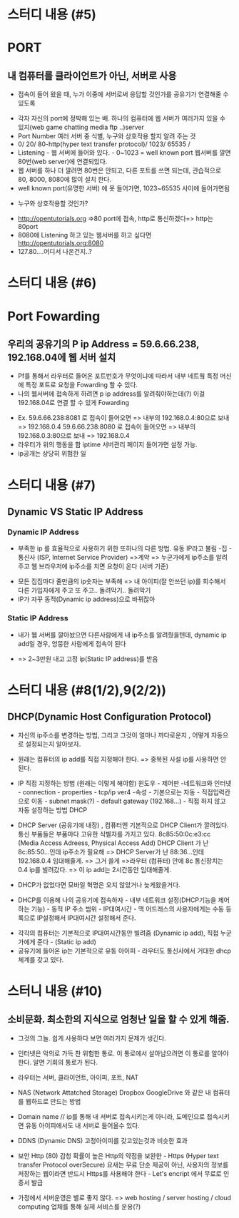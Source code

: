 ﻿# 스터디 내용 (#5)

# PORT
## 내 컴퓨터를 클라이언트가 아닌, 서버로 사용
 - 접속이 들어 왔을 때, 누가 이중에 서버로써 응답할 것인가를 공유기가 연결해줄 수 있도록
  
  * 각자 자신의 port에 정박해 있는 배. 하나의 컴퓨터에 웹 서버가 여러가지 있을 수 있지(web game chatting media ftp ..)server
  * Port Number 여러 서버 중 식별, 누구와 상호작용 할지 알려 주는 것
  * 0/ 20/ 80-http(hyper text transfer protocol)/ 1023/ 65535 /
  * Listening - 웹 서버에 들어와 있다. - 0~1023 = well known port 웹서버를 깔면 80번(web server)에 연결되있다.
  * 웹 서버를 하나 더 깔려면 80번은 안되고, 다른 포트를 쓰면 되는데, 관습적으로 80, 8000, 8080에 많이 설치 한다. 
  * well known port(유명한 서버) 에 못 들어가면, 1023~65535 사이에 들어가면됨
 - 누구와 상호작용할 것인가? 
  * http://opentutorials.org =>80 port에 접속, http로 통신하겠다=> http는 80port 
  * 8080에 Listening 하고 있는 웹서버를 하고 싶다면 http://opentutorials.org:8080
  * 127.80....어디서 나온건지..?
  
# 스터디 내용 (#6)

# Port Fowarding
## 우리의 공유기의 P ip Address = 59.6.66.238,  192.168.04에 웹 서버 설치 
 - Pf를 통해서 라우터로 들어온 포트번호가 무엇이냐에 따라서 내부 네트웤 특정 머신에 특정 포트로 요청을 Fowarding 할 수 있다.
 - 나의 웹서버에 접속하게 하려면 p ip address를 알려줘야하는데(?) 이걸 192.168.04로 연결 할 수 있게 Fowarding
  * Ex. 59.6.66.238:8081 로 접속이 들어오면 => 내부의 192.168.0.4:80으로 보내 => 192.168.0.4
        59.6.66.238:8080 로 접속이 들어오면 => 내부의 192.168.0.3:80으로 보내 => 192.168.0.4  
  * 라우터가 위의 행동을 함  iptime 서버관리 페이지 들어가면 설정 가능.
  * ip공개는 상당히 위험한 일

# 스터디 내용 (#7)
## Dynamic VS Static IP Address
### Dynamic IP Address
 - 부족한 ip 를 효율적으로 사용하기 위한 또하나의 다른 방법. 유동 IP라고 불림
 -집 -통신사 (ISP, Internet Service Provider) =>계약 => 누군가에게 ip주소를 알려주고 웹 브라우저에 ip주소를 치면 요청이 온다 (서버 기준)
  * 모든 집집마다 줄만큼의 ip숫자는 부족해 => 내 아이피(잘 안쓰던 ip)를 회수해서 다른 가입자에게  주고 또 주고.. 돌려막기.. 돌려막기 
  * IP가 자꾸 동적(Dynamic ip address)으로 바뀌잖아 
### Static IP Address
 -  내가 웹 서버를 깔아놨으면 다른사람에게 내 ip주소를 알려줬을텐데, dynamic ip add일 경우, 엉뚱한 사람에게 접속이 된다
  * => 2~3만원 내고 고정 ip(Static IP address)를 받음 

# 스터디 내용 (#8(1/2),9(2/2))
## DHCP(Dynamic Host Configuration Protocol)
 - 자신의 ip주소를 변경하는 방법, 그리고 그것이 얼마나 까다로운지 , 어떻게 자동으로 설정되는지 알아보자.
  * 원래는 컴퓨터의 ip add를 직접 지정해야 한다. => 중복된 사설 ip를 사용하면 안 된다. 

  * IP 직접 지정하는 방법 (원래는 이렇게 해야함)
    윈도우 - 제어판 -네트워크와 인터넷 - connection - properties - tcp/ip ver4 -속성 - 기본으로는 자동 - 
    직접입력칸으로 이동 -  subnet mask(?) - default gateway (192.168...) -  직접 하지 않고 자동 설정하는 방법 DHCP
  * DHCP Server (공유기에 내장) , 컴퓨터엔 기본적으로 DHCP Client가 깔려있다. 
    통신 부품들은 부품마다 고유한 식별자를 가지고 있다. 8c85:50:0c:e3:cc (Media Access Adreess, Physical Access Add)
    DHCP Client 가 난 8c:85:50...인데 ip주소가 필요해 => DHCP Server가 난 88:36...인데 192.168.0.4 임대해줄게. => 그거 쓸게
    =>라우터 (컴퓨터) 안에 8c 통신장치는 0.4 ip를 빌려갔다. => 이 ip add는 2시간동안 임대해줄게.
  * DHCP가 없었다면 모바일 혁명은 오지 않았거나 늦게왔을거다. 
   
 - DHCP를 이용해 나의 공유기에 접속하자 - 내부 네트워크 설정(DHCP기능을 제어하는 기능) -  동적 IP 주소 범위 - IP대여시간 - 맥 어드래스의 사용자에게는
   수동 등록으로 IP설정해서 IP대여시간 설정해서 준다. 
  * 각각의 컴퓨터는 기본적으로 IP대여시간동안 빌려줌 (Dynamic ip add), 직접 누군가에게 준다 - (Static ip add)
  * 공유기에 들어온 ip는 기본적으로 유동 아이피 - 라우터도 통신사에서 거대한 dhcp 체계를 갖고 있다.

# 스터니 내용 (#10)
## 소비문화. 최소한의 지식으로 엄청난 일을 할 수 있게 해줌.
 - 그것의 그늘. 쉽게 사용하다 보면 여러가지 문제가 생긴다.
  * 인터넷은 악의로 가득 찬 위험한 통로. 이 통로에서 살아남으려면 이 통로를 알아야 한다. 알면 기회의 통로가 된다. 
  * 라우터는 서버, 클라이언트, 아이피, 포트, NAT  
  * NAS (Network Attatched Storage) Dropbox GoogleDrive 와 같은 내 컴퓨터를 웹하드로 만드는 방법
  * Domain name // ip를 통해 내 서버로 접속시키는게 아니라, 도메인으로 접속시키면 유동 아이피에서도 내 서버로 들어올수 있다. 
  * DDNS (Dynamic DNS) 고정아이피를 갖고있는것과 비슷한 효과
  * 보안 Http (80) 감청 확률이 높은 Http의 약점을 보완한 - Https (Hyper text transfer Protocol overSecure) 요새는 무료
    단순 제공이 아닌, 사용자의 정보를 저장하는 웹이라면 반드시 Https를 사용해야 한다 - Let's encript 에서 무료로 인증서 발급
 
  * 가정에서 서버운영은 별로 좋지 않다. => web hosting / server hosting / cloud computing 업체를 통해 실제 서비스를 운용(?)
   



 